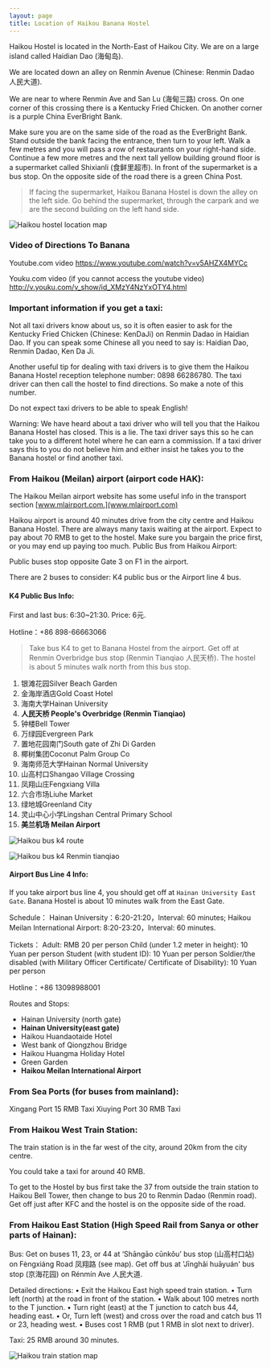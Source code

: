 ```yaml
---
layout: page
title: Location of Haikou Banana Hostel
---
```


Haikou Hostel is located in the North-East of Haikou City. We are on a large island called Haidian Dao (海甸岛).

We are located down an alley on Renmin Avenue (Chinese: Renmin Dadao 人民大道).

We are near to where Renmin Ave and San Lu (海甸三路) cross. On one corner of this crossing there is a Kentucky Fried Chicken. On another corner is a purple China EverBright Bank.

Make sure you are on the same side of the road as the EverBright Bank. Stand outside the bank facing the entrance, then turn to your left. Walk a few metres and you will pass a row of restaurants on your right-hand side. Continue a few more metres and the next tall yellow building ground floor is a supermarket called Shixianli (食鲜里超市). In front of the supermarket is a bus stop. On the opposite side of the road there is a green China Post.

> If facing the supermarket, Haikou Banana Hostel is down the alley on the left side. Go behind the supermarket, through the carpark and we are the second building on the left hand side.

![Haikou hostel location map](https://res.cloudinary.com/dfjb9p5ri/image/upload/v1616858603/hostel-location/close_up_hostel_map_khfm7j.png)

### Video of Directions To Banana

Youtube.com video https://www.youtube.com/watch?v=v5AHZX4MYCc

Youku.com video (if you cannot access the youtube video) http://v.youku.com/v_show/id_XMzY4NzYxOTY4.html

### Important information if you get a taxi:

Not all taxi drivers know about us, so it is often easier to ask for the Kentucky Fried Chicken (Chinese: KenDaJi) on Renmin Dadao in Haidian Dao.
If you can speak some Chinese all you need to say is:
Haidian Dao, Renmin Dadao, Ken Da Ji.

Another useful tip for dealing with taxi drivers is to give them the Haikou Banana Hostel reception telephone number: 0898 66286780. The taxi driver can then call the hostel to find directions. So make a note of this number.

Do not expect taxi drivers to be able to speak English!

Warning: We have heard about a taxi driver who will tell you that the Haikou Banana Hostel has closed. This is a lie. The taxi driver says this so he can take you to a different hotel where he can earn a commission. If a taxi driver says this to you do not believe him and either insist he takes you to the Banana hostel or find another taxi.
 
### From Haikou (Meilan) airport (airport code HAK):

The Haikou Meilan airport website has some useful info in the transport section [www.mlairport.com.](www.mlairport.com)

Haikou airport is around 40 minutes drive from the city centre and Haikou Banana Hostel. There are always many taxis waiting at the airport. Expect to pay about 70 RMB to get to the hostel. Make sure you bargain the price first, or you may end up paying too much.
Public Bus from Haikou Airport:

Public buses stop opposite Gate 3 on F1 in the airport.

There are 2 buses to consider: K4 public bus or the Airport line 4 bus.

#### K4 Public Bus Info: 

First and last bus: 6:30~21:30. Price: 6元.

Hotline：+86 898-66663066 

> Take bus K4 to get to Banana Hostel from the airport. Get off at Renmin Overbridge bus stop (Renmin Tianqiao 人民天桥). The hostel is about 5 minutes walk north from this bus stop.

1. 银滩花园Silver Beach Garden
2. 金海岸酒店Gold Coast Hotel
3. 海南大学Hainan University
4. **人民天桥 People's Overbridge (Renmin Tianqiao)**
5. 钟楼Bell Tower
6. 万绿园Evergreen Park
7. 置地花园南门South gate of Zhi Di Garden
8. 椰树集团Coconut Palm Group Co
9. 海南师范大学Hainan Normal University
10. 山高村口Shangao Village Crossing
11. 凤翔山庄Fengxiang Villa
12. 六合市场Liuhe Market
13. 绿地城Greenland City
14. 灵山中心小学Lingshan Central Primary School
15. **美兰机场 Meilan Airport**

![Haikou bus k4 route](https://res.cloudinary.com/dfjb9p5ri/image/upload/v1616858469/hostel-location/bus_K4en_iinemt.jpg)


![Haikou bus k4 Renmin tianqiao](https://res.cloudinary.com/dfjb9p5ri/image/upload/v1616858494/hostel-location/renmin_tianqiao_to_hostel_bsea6e.png)

#### Airport Bus Line 4 Info:

If you take airport bus line 4, you should get off at `Hainan University East Gate`. Banana Hostel is about 10 minutes walk from the East Gate.

Schedule：
Hainan University：6:20-21:20，Interval: 60 minutes;
Haikou Meilan International Airport: 8:20-23:20，Interval: 60 minutes.

Tickets：
Adult: RMB 20 per person
Child (under 1.2 meter in height): 10 Yuan per person
Student (with student ID): 10 Yuan per person
Soldier/the disabled (with Military Officer Certificate/ Certificate of Disability): 10 Yuan per person

Hotline：+86 13098988001

Routes and Stops:
- Hainan University (north gate)
- **Hainan University(east gate)**
- Haikou Huandaotaide Hotel
- West bank of Qiongzhou Bridge
- Haikou Huangma Holiday Hotel
- Green Garden
- **Haikou Meilan International Airport**

### From Sea Ports (for buses from mainland):

Xingang Port 15 RMB Taxi
Xiuying Port 30 RMB Taxi

### From Haikou West Train Station:

The train station is in the far west of the city, around 20km from the city centre.

You could take a taxi for around 40 RMB.

To get to the Hostel by bus first take the 37 from outside the train station to Haikou Bell Tower, then change to bus 20 to Renmin Dadao (Renmin road). Get off just after KFC and the hostel is on the opposite side of the road.

### From Haikou East Station (High Speed Rail from Sanya or other parts of Hainan):

Bus:
Get on buses 11, 23, or 44 at ‘Shāngāo cūnkǒu’ bus stop (山高村口站) on Fèngxiáng Road 凤翔路 (see map).
Get off bus at 'Jīnghǎi huāyuán' bus stop (京海花园) on Rénmín Ave 人民大道.

Detailed directions:
•    Exit the Haikou East high speed train station.
•    Turn left (north) at the road in front of the station.
•    Walk about 100 metres north to the T junction.
•    Turn right (east) at the T junction to catch bus 44, heading east.
•    Or, Turn left (west) and cross over the road and catch bus 11 or 23, heading west.
•    Buses cost 1 RMB (put 1 RMB in slot next to driver).

Taxi: 25 RMB around 30 minutes.

![Haikou train station map](https://res.cloudinary.com/dfjb9p5ri/image/upload/v1616858559/hostel-location/Haikou-East-map_p1yspv.png)
